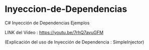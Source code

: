 # Inyeccion-de-Dependencias
C# Inyección de Dependencias Ejemplos

LINK del Vídeo : https://youtu.be/7rhQ7avuGFM

(Explicación del uso de Inyección de Dependencia : SimpleInjector)
